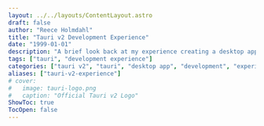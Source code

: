 ```yaml
---
layout: ../../layouts/ContentLayout.astro
draft: false
author: "Reece Holmdahl"
title: "Tauri v2 Development Experience"
date: "1999-01-01"
description: "A brief look back at my experience creating a desktop app with Tauri v2"
tags: ["tauri", "development experience"]
categories: ["tauri v2", "tauri", "desktop app", "development", "experience", "dx", "rust", "svelte"]
aliases: ["tauri-v2-experience"]
# cover:
#   image: tauri-logo.png
#   caption: "Official Tauri v2 Logo"
ShowToc: true
TocOpen: false
---
```

